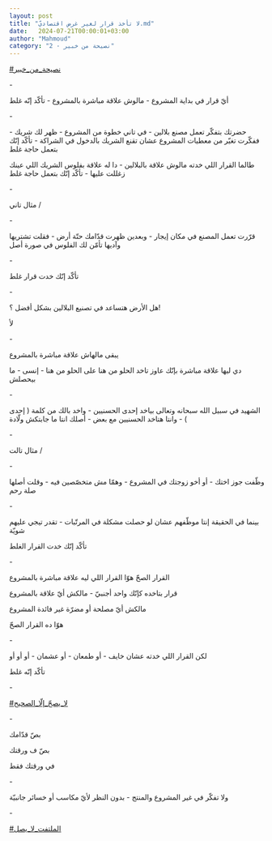 ```yaml
---
layout: post
title: "لا تأخذ قرار لغير غرض اقتصاديّ.md"
date:   2024-07-21T00:00:01+03:00
author: "Mahmoud"
category: "2 - نصيحة من خبير"
---
```

[<u>\#نصيحة_من_خبير</u>](https://www.facebook.com/hashtag/%D9%86%D8%B5%D9%8A%D8%AD%D8%A9_%D9%85%D9%86_%D8%AE%D8%A8%D9%8A%D8%B1?__eep__=6&__cft__%5b0%5d=AZWKif4tJonb1DiFrbffdfE57EGeC8RiF_25VddPvTGyT8ms6yG_ah_Q_ECAIopO4r60MIE-xt4RyeiT7kl-HPC1qPCWaTw_3OV5UbW-6K7Pu709JIW3R1Fen9-VQT-Z1k8VPBOq3S8WU5u4KenC-uAZNXdVIRESH6P6cFJt8onzpR7gI2EqgW3O4C3a6Jd4jmM&__tn__=*NK-R)

\-

أيّ قرار في بداية المشروع - مالوش علاقة مباشرة بالمشروع -
تأكّد إنّه غلط

\-

حضرتك بتفكّر تعمل مصنع بلالين - في تاني خطوة من المشروع -
ظهر لك شريك - ففكّرت تغيّر من معطيات المشروع عشان تقنع الشريك بالدخول في
الشراكة - تأكّد إنّك بتعمل حاجة غلط

طالما القرار اللي خدته مالوش علاقة بالبلالين - دا له
علاقة بفلوس الشريك اللي عينك زغللت عليها - تأكّد إنّك بتعمل حاجة
غلط

\-

مثال تاني /

\-

قرّرت تعمل المصنع في مكان إيجار - وبعدين ظهرت قدّامك حتّة
أرض - فقلت تشتريها وآديها تأمّن لك الفلوس في صورة أصل

\-

تأكّد إنّك خدت قرار غلط

\-

هل الأرض هتساعد في تصنيع البلالين بشكل أفضل ؟!

لأ

\-

يبقى مالهاش علاقة مباشرة بالمشروع

دي ليها علاقة مباشرة بإنّك عاوز تاخد الحلو من هنا على
الحلو من هنا - إنسى - ما بيحصلش

\-

الشهيد في سبيل الله سبحانه وتعالى بياخد إحدى الحسنيين -
واخد بالك من كلمة ( إحدى ) - وانتا هتاخد الحسنيين مع بعض - أصلك انتا ما
جابتكش ولّادة

\-

مثال تالت /

\-

وظّفت جوز اختك - أو أخو زوجتك في المشروع - وهمّا مش
متخصّصين فيه - وقلت أصلها صلة رحم

\-

بينما في الحقيقة إنتا موظّفهم عشان لو حصلت مشكلة في
المرتّبات - تقدر تيجي عليهم شويّة

تأكّد إنّك خدت القرار الغلط

\-

القرار الصحّ هوّا القرار اللي ليه علاقة مباشرة
بالمشروع

قرار بتاخده كإنّك واحد أجنبيّ - مالكش أيّ علاقة
بالمشروع

مالكش أيّ مصلحة أو مضرّة غير فائدة المشروع

هوّا ده القرار الصحّ

\-

لكن القرار اللي خدته عشان خايف - أو طمعان - أو عشمان -
أو أو أو

تأكّد إنّه غلط

\-

[<u>\#لا_يصحّ\_إلّا_الصحيح</u>](https://www.facebook.com/hashtag/%D9%84%D8%A7_%D9%8A%D8%B5%D8%AD%D9%91_%D8%A5%D9%84%D9%91%D8%A7_%D8%A7%D9%84%D8%B5%D8%AD%D9%8A%D8%AD?__eep__=6&__cft__%5b0%5d=AZWKif4tJonb1DiFrbffdfE57EGeC8RiF_25VddPvTGyT8ms6yG_ah_Q_ECAIopO4r60MIE-xt4RyeiT7kl-HPC1qPCWaTw_3OV5UbW-6K7Pu709JIW3R1Fen9-VQT-Z1k8VPBOq3S8WU5u4KenC-uAZNXdVIRESH6P6cFJt8onzpR7gI2EqgW3O4C3a6Jd4jmM&__tn__=*NK-R)

\-

بصّ قدّامك

بصّ ف ورقتك

في ورقتك فقط

\-

ولا تفكّر في غير المشروع والمنتج - بدون النظر لأيّ مكاسب
أو خسائر جانبيّة

\-

[<u>\#الملتفت_لا_يصل</u>](https://www.facebook.com/hashtag/%D8%A7%D9%84%D9%85%D9%84%D8%AA%D9%81%D8%AA_%D9%84%D8%A7_%D9%8A%D8%B5%D9%84?__eep__=6&__cft__%5b0%5d=AZWKif4tJonb1DiFrbffdfE57EGeC8RiF_25VddPvTGyT8ms6yG_ah_Q_ECAIopO4r60MIE-xt4RyeiT7kl-HPC1qPCWaTw_3OV5UbW-6K7Pu709JIW3R1Fen9-VQT-Z1k8VPBOq3S8WU5u4KenC-uAZNXdVIRESH6P6cFJt8onzpR7gI2EqgW3O4C3a6Jd4jmM&__tn__=*NK-R)
